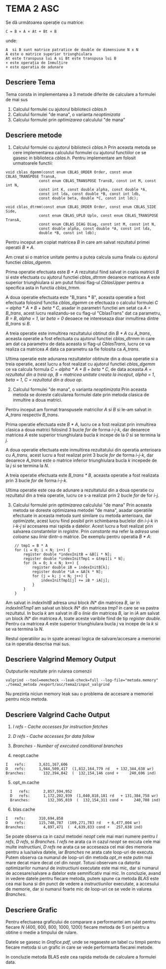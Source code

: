 # TEMA 2 ASC

Se dă următoarea operație cu matrice:
```
C = B × A × At + Bt × B
```
unde:

```
A  si B sunt matrice patratice de double de dimensiune N x N
A este o matrice superior triunghiulara
At este transpusa lui A si Bt este transpusa lui B
× este operația de înmulțire
+ este operatia de adunare
```

## Descriere Tema
Tema consta in implementarea a 3 metode diferite de calculare a formulei de mai sus
1. Calculul formulei cu ajutorul bibliotecii *cblas.h*
2. Calculul formulei "de mana", o varianta *neoptimizata*
3. Calcului formulei prin *optimizarea* calculului "de mana"

## Descriere metode
1. Calculul formulei cu ajutorul bibliotecii *cblas.h*
  Prin aceasta metoda se cere implementarea calculului formulei cu ajutorul functiilor ce se gasesc in biblioteca *cblas.h*.
  Pentru implementare am folosit urmatoarele functii:
  ```
  void cblas_dgemm(const enum CBLAS_ORDER Order, const enum CBLAS_TRANSPOSE TransA,
                 const enum CBLAS_TRANSPOSE TransB, const int M, const int N,
                 const int K, const double alpha, const double *A,
                 const int lda, const double *B, const int ldb,
                 const double beta, double *C, const int ldc);
  ```
  ```
  void cblas_dtrmm(const enum CBLAS_ORDER Order, const enum CBLAS_SIDE Side,
                 const enum CBLAS_UPLO Uplo, const enum CBLAS_TRANSPOSE TransA,
                 const enum CBLAS_DIAG Diag, const int M, const int N,
                 const double alpha, const double *A, const int lda,
                 double *B, const int ldb);
  ```
   Pentru inceput am copiat matricea *B* in care am salvat rezultatul primei operatii *B * A*.
   
   Am creat si o matrice unitate pentru a putea calcula suma finala cu ajutorul functiei *cblas_dgemm*.
   
   Prima operatie efectuata este *B * A* rezultatul fiind salvat in copia matricii *B* si este efectuata cu ajutorul functiei *cblas_dtrmm* deoarece matricea *A* este superior triunghiulara si am putut folosi flag-ul *CblasUpper* pentru a specifica asta in functia *cblas_trmm*.
   
   A doua operatie efectuata este "B_trans * B", aceasta operatie a fost efectuata folosind functia *cblas_dgemm* ce efectuaza o calcului formulei *C = alpha * A * B + beta * C*, asadar in parametri functiei am setat ca *A = B_trans*, acest lucru realizandu-se cu flag-ul "CblasTrans" dat ca parametru, *B = B*, *alpha = 1*, iar *beta = 0* deoaece ne intereseaza doar inmultirea dintre *B_trans* si *B*.
   
   A treia operatie este inmultirea rezultatului obtinut din *B * A* cu *A_trans*, aceasta operatie a fost efectuata cu ajutorul functiei *cblas_dtrmm* in care am dat ca parametru de data aceasta si flag-ul *CblasTrans*, lucru ce va realiza ca matricea *A* data ca parametru sa fie folosita ca *A_trans*.
   
   Ultima operatie este adunarea rezultatelor obtinute din a doua operatie si a treia operatie, acest lucru a fost realizat cu ajutorul functiei *cblas_dgemm* ce va calcula formula *C = alpha * A * B + beta * C*, de data aceasta *A = rezultatul din a treia op*, *B = matricea unitate creata la inceput*, *alpha = 1*, *beta = 1*, *C = rezultatul din a doua op*.

2. Calculul formulei "de mana", o varianta *neoptimizata*
  Prin aceasta metoda se doreste calcularea formulei date prin metoda clasica de inmultire a doua matrici.
  
  Pentru inceput am format transpusele matricilor *A* si *B* si le-am salvat in *A_trans* respectiv *B_trans*.
  
  Prima operatie efectuata este *B * A*, lucru ce a fost realizat prin inmultirea clasica a doua matrici folosind 3 bucle *for* de forma *i-j-k*, dar deoarece matricea *A* este superior triunghiulara bucla *k* incepe de la *0* si se termina la *j*.
  
  A doua operatie efectuata este inmultirea rezultatului din operatia anterioara cu *A_trans*, acest lucru a fost realizat print 3 bucle *for* de forma *i-j-k*, dar deoarece *A_trans* este o matrice inferior triunghiulara bucla *k* incepede de la *j* si se termina la *N*.
  
  A treia operatie efectuata este *B_trans * B*, aceasta operatie a fost realizata prin 3 bucle *for* de forma *i-j-k*.
  
  Ultima operatie este cea de adunare a rezultatului din a doua operatie cu rezultatul din a treia operatie, lucru ce s-a realizat prin 2 bucle *for* de for *i-j*.
  
3. Calcului formulei prin *optimizarea* calculului "de mana"
  Prin aceasta metoda se doreste optimizarea metodei "de mana", asadar operatiile efectuate in aceasta metoda sunt similare cu metoda anterioara, dar *optimizate*, acest lucru fiind posibil prin schimbarea buclelor din *i-j-k* in *i-k-j* si accesarea mai rapida a datelor. Acest lucru a fost realizat prin salvarea constantelor in *registre*. Prin *constante* ma refer la *adresa* unei *coloane* sau *linie* dintr-o matrice. De exemplu pentru operatia *B * A*:

```
	// tmp1 = B * A
	for (i = 0; i < N; i++) {
		register double *indexInitB = &B[i * N];
		register double *indexInitTmp1 = &tmp1[i * N];
		for (k = 0; k < N; k++) {
			register double iB = indexInitB[k];
			register double *iA = &A[k * N]; 
			for (j = k; j < N; j++) {
				indexInitTmp1[j] += iB * iA[j];
			}
		}
	}
```
Am salvat in *indexInitB* adresa unui block *i*N* din matricea *B*, iar in *indexInitTmp1* am salvat un block *i*N* din matricea *tmp1* in care se va pastra rezultatul. In bucla *k* am salvat in *iB* o *linie* din matricea *B*, iar in *iA* am salvat un block *i*N* din matricea *A*, toate aceste varibile fiind de tip *register double*. Pentru ca matricea *A* este superior triunghiulara bucla *j* va incepe de la *k* si se va termina la *N*.

Restul operatiilor au in spate aceeasi logica de salvare/accesare a memoriei ca in operatia descrisa mai sus.

## Descriere Valgrind Memory Output
  Outputurile rezultate prin rularea comenzii
```
valgrind --tool=memcheck --leak-check=full --log-file="metoda.memory" ./tema2_metoda /export/asc/tema2/input_valgrind
```
  Nu prezinta niciun memory leak sau o problema de accesare a memoriei pentru nicio metoda.
  
## Descriere Valgrind Cache Output

1. *I refs - Cache accesses for instruction fetches*
2. *D refs - Cache accesses for data follow*
3. *Branches - Number of executed conditional branches*

4. neopt.cache
  ```
  I   refs:      3,631,167,606
  D   refs:      1,944,509,417  (1,812,164,779 rd   + 132,344,638 wr)
  Branches:        132,394,842  (  132,154,146 cond +     240,696 ind)
  ```
5. opt_m.cache
  ```
    I   refs:      2,857,594,952
    D   refs:      1,172,202,939  (1,040,818,181 rd   + 131,384,758 wr)
    Branches:        132,395,019  (  132,154,311 cond +     240,708 ind)
  ```
6. blas.cache
  ```
  I   refs:      310,694,858
  D   refs:      115,748,787  (109,271,783 rd   + 6,477,004 wr)
  Branches:        4,897,471  (  4,639,833 cond +   257,638 ind)
  ```
  
  Se poate observa ca in cazul metodei *neopt* cele mai mari numere pentru *I refs*, *D refs*, si *Branches*. *I refs* ne arata ca in cazul *neopt* se excuta cele mai multe instructiuni, *D refs* ne arata ca se acceseaza cel mai des memoria pentru a lua/salva datele, iar *Branches* ne arata cate loop-uri de executa. Putem observa ca numarul de loop-uri din metoda *opt_m* este putin mai mare decat mare decat cel din *neopt*.
  Totusi observam ca datorita optimizarilor numarul de instructiuni executate este mai mic, dar si numarul de accesare/salvare a datelor este semnificativ mai mic.
  In concluzie, avand in vedere datele pentru fiecare metoda, putem spune ca metoda *BLAS* este cea mai buna si din punct de vedere a instructiunilor executate, a accesului de memorie, dar si numarul foarte mic de loop-uri ce se vede in valurea *Branches*.

## Descriere Grafic
  Pentru efectuarea graficului de comparare a performantei am rulat pentru fiecare *N* (400, 600, 800, 1000, 1200) fiecare metoda de 5 ori pentru a obtine o medie a timpului de rulare.
  
  Datele se gasesc in *Grafice.pdf*, unde se regaseste un tabel cu timpii pentru fiecare metoda si un grafic in care se vede performanta fiecarei metode.
  
  In concluzie metoda BLAS este cea rapida metoda de calculare a formulei data.
